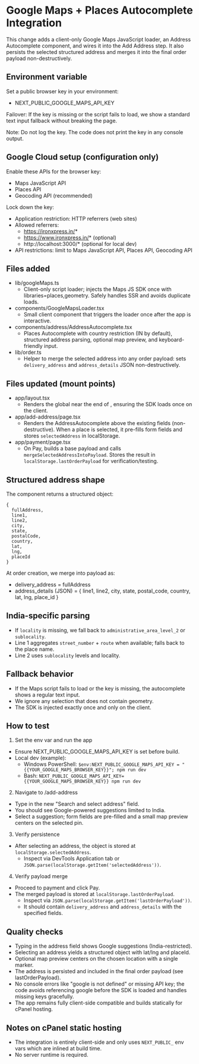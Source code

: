 # Google Maps + Places Autocomplete Integration

This change adds a client-only Google Maps JavaScript loader, an Address Autocomplete component, and wires it into the Add Address step. It also persists the selected structured address and merges it into the final order payload non-destructively.

## Environment variable

Set a public browser key in your environment:

- NEXT_PUBLIC_GOOGLE_MAPS_API_KEY

Failover: If the key is missing or the script fails to load, we show a standard text input fallback without breaking the page.

Note: Do not log the key. The code does not print the key in any console output.

## Google Cloud setup (configuration only)

Enable these APIs for the browser key:
- Maps JavaScript API
- Places API
- Geocoding API (recommended)

Lock down the key:
- Application restriction: HTTP referrers (web sites)
- Allowed referrers:
  - https://ironxpress.in/*
  - https://www.ironxpress.in/* (optional)
  - http://localhost:3000/* (optional for local dev)
- API restrictions: limit to Maps JavaScript API, Places API, Geocoding API

## Files added

- lib/googleMaps.ts
  - Client-only script loader; injects the Maps JS SDK once with libraries=places,geometry. Safely handles SSR and avoids duplicate loads.
- components/GoogleMapsLoader.tsx
  - Small client component that triggers the loader once after the app is interactive.
- components/address/AddressAutocomplete.tsx
  - Places Autocomplete with country restriction (IN by default), structured address parsing, optional map preview, and keyboard-friendly input.
- lib/order.ts
  - Helper to merge the selected address into any order payload: sets `delivery_address` and `address_details` JSON non-destructively.

## Files updated (mount points)

- app/layout.tsx
  - Renders the global <GoogleMapsLoader /> near the end of <body>, ensuring the SDK loads once on the client.
- app/add-address/page.tsx
  - Renders the AddressAutocomplete above the existing fields (non-destructive). When a place is selected, it pre-fills form fields and stores `selectedAddress` in localStorage.
- app/payment/page.tsx
  - On Pay, builds a base payload and calls `mergeSelectedAddressIntoPayload`. Stores the result in `localStorage.lastOrderPayload` for verification/testing.

## Structured address shape

The component returns a structured object:
```
{
  fullAddress,
  line1,
  line2,
  city,
  state,
  postalCode,
  country,
  lat,
  lng,
  placeId
}
```

At order creation, we merge into payload as:
- delivery_address = fullAddress
- address_details (JSON) = {
  line1, line2, city, state, postal_code, country, lat, lng, place_id
}

## India-specific parsing

- If `locality` is missing, we fall back to `administrative_area_level_2` or `sublocality`.
- Line 1 aggregates `street_number` + `route` when available; falls back to the place name.
- Line 2 uses `sublocality` levels and locality.

## Fallback behavior

- If the Maps script fails to load or the key is missing, the autocomplete shows a regular text input.
- We ignore any selection that does not contain geometry.
- The SDK is injected exactly once and only on the client.

## How to test

1) Set the env var and run the app
- Ensure NEXT_PUBLIC_GOOGLE_MAPS_API_KEY is set before build.
- Local dev (example):
  - Windows PowerShell: `$env:NEXT_PUBLIC_GOOGLE_MAPS_API_KEY = "{{YOUR_GOOGLE_MAPS_BROWSER_KEY}}"; npm run dev`
  - Bash: `NEXT_PUBLIC_GOOGLE_MAPS_API_KEY={{YOUR_GOOGLE_MAPS_BROWSER_KEY}} npm run dev`

2) Navigate to /add-address
- Type in the new "Search and select address" field.
- You should see Google-powered suggestions limited to India.
- Select a suggestion; form fields are pre-filled and a small map preview centers on the selected pin.

3) Verify persistence
- After selecting an address, the object is stored at `localStorage.selectedAddress`.
  - Inspect via DevTools Application tab or `JSON.parse(localStorage.getItem('selectedAddress'))`.

4) Verify payload merge
- Proceed to payment and click Pay.
- The merged payload is stored at `localStorage.lastOrderPayload`.
  - Inspect via `JSON.parse(localStorage.getItem('lastOrderPayload'))`.
  - It should contain `delivery_address` and `address_details` with the specified fields.

## Quality checks

- Typing in the address field shows Google suggestions (India-restricted).
- Selecting an address yields a structured object with lat/lng and placeId.
- Optional map preview centers on the chosen location with a single marker.
- The address is persisted and included in the final order payload (see lastOrderPayload).
- No console errors like "google is not defined" or missing API key; the code avoids referencing google before the SDK is loaded and handles missing keys gracefully.
- The app remains fully client-side compatible and builds statically for cPanel hosting.

## Notes on cPanel static hosting

- The integration is entirely client-side and only uses `NEXT_PUBLIC_` env vars which are inlined at build time.
- No server runtime is required.


